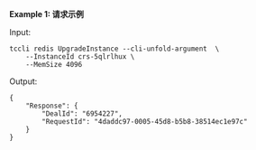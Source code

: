 **Example 1: 请求示例**



Input: 

```
tccli redis UpgradeInstance --cli-unfold-argument  \
    --InstanceId crs-5qlrlhux \
    --MemSize 4096
```

Output: 
```
{
    "Response": {
        "DealId": "6954227",
        "RequestId": "4daddc97-0005-45d8-b5b8-38514ec1e97c"
    }
}
```

